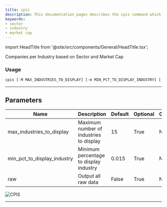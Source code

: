 ```yaml
---
title: cpis
description: This documentation pages describes the cpis command which allows users to visualize companies per industry based on sector and market cap
keywords:
- sector
- industry
- market cap
---
```


import HeadTitle from '@site/src/components/General/HeadTitle.tsx';

<HeadTitle title="cpis - Sia - Stocks - Reference | OpenBB Terminal Docs" />

Companies per Industry based on Sector and Market Cap

### Usage

```python
cpis [-M MAX_INDUSTRIES_TO_DISPLAY] [-m MIN_PCT_TO_DISPLAY_INDUSTRY] [-r]
```

---

## Parameters

| Name | Description | Default | Optional | Choices |
| ---- | ----------- | ------- | -------- | ------- |
| max_industries_to_display | Maximum number of industries to display | 15 | True | None |
| min_pct_to_display_industry | Minimum percentage to display industry | 0.015 | True | None |
| raw | Output all raw data | False | True | None |

![CPIS](https://user-images.githubusercontent.com/46355364/153896896-9e102f13-28ee-4abf-9277-a7c2ecfd08ab.png)

---
